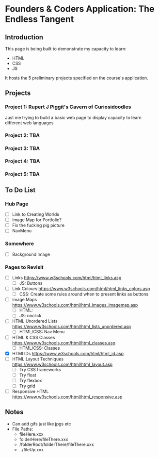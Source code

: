 # Founders & Coders Application: The Endless Tangent
## Introduction
This page is being built to demonstrate my capacity to learn:

- HTML
- CSS
- JS

It hosts the 5 preliminary projects specified on the course's application.

## Projects
### Project 1: Rupert J Piggit's Cavern of Curiosidoodles
Just me trying to build a basic web page to display capacity to learn different web languages
### Project 2: TBA
### Project 3: TBA
### Project 4: TBA
### Project 5: TBA

## To Do List
### Hub Page
- [ ] Link to Creating Worlds
- [ ] Image Map for Portfolio?
- [ ] Fix the fucking pig picture
- [ ] NavMenu
### Somewhere
- [ ] Background Image
### Pages to Revisit
- [ ] Links
  https://www.w3schools.com/html/html_links.asp
  - [ ] JS: Buttons
- [ ] Link Colours
  https://www.w3schools.com/html/html_links_colors.asp
  - [ ] CSS: Create some rules around when to present links as buttons
- [ ] Image Maps
  https://www.w3schools.com/html/html_images_imagemap.asp
  - [ ] HTML: <map>
  - [ ] JS: onclick
- [ ] HTML Unordered Lists
  https://www.w3schools.com/html/html_lists_unordered.asp
  - [ ] HTML/CSS: Nav Menu
- [ ] HTML & CSS Classes
  https://www.w3schools.com/html/html_classes.asp
  - [ ] HTML/CSS: Classes
- [X] HTMl IDs
  https://www.w3schools.com/html/html_id.asp
- [ ] HTML Layout Techniques
  https://www.w3schools.com/html/html_layout.asp
  - [ ] Try CSS frameworks
  - [ ] Try float
  - [ ] Try flexbox
  - [ ] Try grid
- [ ] Responsive HTML
  https://www.w3schools.com/html/html_responsive.asp

## Notes
  - Can add gifs just like jpgs etc
  - File Paths:
    - fileHere.xxx
    - folderHere/fileThere.xxx
    - /folderRoot/folderThere/fileThere.xxx
    - ../fileUp.xxx
